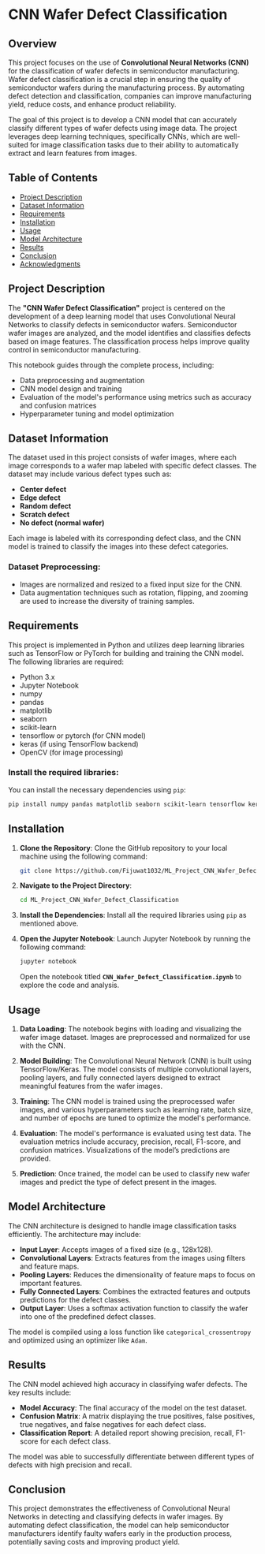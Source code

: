 # CNN Wafer Defect Classification

## Overview

This project focuses on the use of **Convolutional Neural Networks (CNN)** for the classification of wafer defects in semiconductor manufacturing. Wafer defect classification is a crucial step in ensuring the quality of semiconductor wafers during the manufacturing process. By automating defect detection and classification, companies can improve manufacturing yield, reduce costs, and enhance product reliability.

The goal of this project is to develop a CNN model that can accurately classify different types of wafer defects using image data. The project leverages deep learning techniques, specifically CNNs, which are well-suited for image classification tasks due to their ability to automatically extract and learn features from images.

## Table of Contents
- [Project Description](#project-description)
- [Dataset Information](#dataset-information)
- [Requirements](#requirements)
- [Installation](#installation)
- [Usage](#usage)
- [Model Architecture](#model-architecture)
- [Results](#results)
- [Conclusion](#conclusion)
- [Acknowledgments](#acknowledgments)

## Project Description

The **"CNN Wafer Defect Classification"** project is centered on the development of a deep learning model that uses Convolutional Neural Networks to classify defects in semiconductor wafers. Semiconductor wafer images are analyzed, and the model identifies and classifies defects based on image features. The classification process helps improve quality control in semiconductor manufacturing.

This notebook guides through the complete process, including:
- Data preprocessing and augmentation
- CNN model design and training
- Evaluation of the model's performance using metrics such as accuracy and confusion matrices
- Hyperparameter tuning and model optimization

## Dataset Information

The dataset used in this project consists of wafer images, where each image corresponds to a wafer map labeled with specific defect classes. The dataset may include various defect types such as:
- **Center defect**
- **Edge defect**
- **Random defect**
- **Scratch defect**
- **No defect (normal wafer)**

Each image is labeled with its corresponding defect class, and the CNN model is trained to classify the images into these defect categories.

### Dataset Preprocessing:
- Images are normalized and resized to a fixed input size for the CNN.
- Data augmentation techniques such as rotation, flipping, and zooming are used to increase the diversity of training samples.

## Requirements

This project is implemented in Python and utilizes deep learning libraries such as TensorFlow or PyTorch for building and training the CNN model. The following libraries are required:

- Python 3.x
- Jupyter Notebook
- numpy
- pandas
- matplotlib
- seaborn
- scikit-learn
- tensorflow or pytorch (for CNN model)
- keras (if using TensorFlow backend)
- OpenCV (for image processing)

### Install the required libraries:
You can install the necessary dependencies using `pip`:
```bash
pip install numpy pandas matplotlib seaborn scikit-learn tensorflow keras opencv-python
```

## Installation

1. **Clone the Repository**:
   Clone the GitHub repository to your local machine using the following command:
   ```bash
   git clone https://github.com/Fijuwat1032/ML_Project_CNN_Wafer_Defect_Classification.git
   ```

2. **Navigate to the Project Directory**:
   ```bash
   cd ML_Project_CNN_Wafer_Defect_Classification
   ```

3. **Install the Dependencies**:
   Install all the required libraries using `pip` as mentioned above.

4. **Open the Jupyter Notebook**:
   Launch Jupyter Notebook by running the following command:
   ```bash
   jupyter notebook
   ```
   Open the notebook titled **`CNN_Wafer_Defect_Classification.ipynb`** to explore the code and analysis.

## Usage

1. **Data Loading**:
   The notebook begins with loading and visualizing the wafer image dataset. Images are preprocessed and normalized for use with the CNN.

2. **Model Building**:
   The Convolutional Neural Network (CNN) is built using TensorFlow/Keras. The model consists of multiple convolutional layers, pooling layers, and fully connected layers designed to extract meaningful features from the wafer images.

3. **Training**:
   The CNN model is trained using the preprocessed wafer images, and various hyperparameters such as learning rate, batch size, and number of epochs are tuned to optimize the model's performance.

4. **Evaluation**:
   The model's performance is evaluated using test data. The evaluation metrics include accuracy, precision, recall, F1-score, and confusion matrices. Visualizations of the model’s predictions are provided.

5. **Prediction**:
   Once trained, the model can be used to classify new wafer images and predict the type of defect present in the images.

## Model Architecture

The CNN architecture is designed to handle image classification tasks efficiently. The architecture may include:

- **Input Layer**: Accepts images of a fixed size (e.g., 128x128).
- **Convolutional Layers**: Extracts features from the images using filters and feature maps.
- **Pooling Layers**: Reduces the dimensionality of feature maps to focus on important features.
- **Fully Connected Layers**: Combines the extracted features and outputs predictions for the defect classes.
- **Output Layer**: Uses a softmax activation function to classify the wafer into one of the predefined defect classes.

The model is compiled using a loss function like `categorical_crossentropy` and optimized using an optimizer like `Adam`.

## Results

The CNN model achieved high accuracy in classifying wafer defects. The key results include:
- **Model Accuracy**: The final accuracy of the model on the test dataset.
- **Confusion Matrix**: A matrix displaying the true positives, false positives, true negatives, and false negatives for each defect class.
- **Classification Report**: A detailed report showing precision, recall, F1-score for each defect class.

The model was able to successfully differentiate between different types of defects with high precision and recall.

## Conclusion

This project demonstrates the effectiveness of Convolutional Neural Networks in detecting and classifying defects in wafer images. By automating defect classification, the model can help semiconductor manufacturers identify faulty wafers early in the production process, potentially saving costs and improving product yield.
